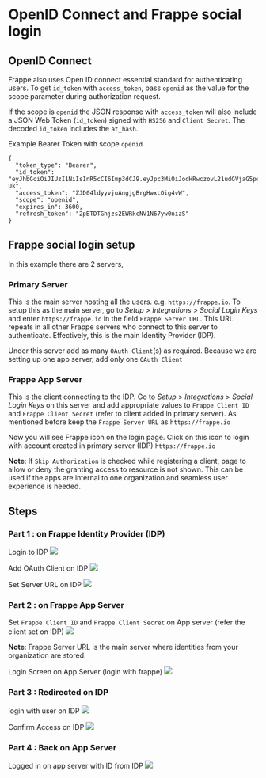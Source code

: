 # OpenID Connect and Frappe social login

## OpenID Connect

Frappe also uses Open ID connect essential standard for authenticating users. To get `id_token` with `access_token`, pass `openid` as the value for the scope parameter during authorization request.

If the scope is `openid` the JSON response with `access_token` will also include a JSON Web Token (`id_token`) signed with `HS256` and `Client Secret`. The decoded `id_token` includes the `at_hash`.

Example Bearer Token with scope `openid`

```
{
  "token_type": "Bearer",
  "id_token": "eyJhbGciOiJIUzI1NiIsInR5cCI6Imp3dCJ9.eyJpc3MiOiJodHRwczovL21udGVjaG5pcXVlLmNvbSIsImF0X2hhc2giOiJOQlFXbExJUy1lQ1BXd1d4Y0EwaVpnIiwiYXVkIjoiYjg3NzJhZWQ1YyIsImV4cCI6MTQ3Nzk1NTYzMywic3ViIjoiNWFjNDE2NThkZjFiZTE1MjI4M2QxYTk0YjhmYzcwNDIifQ.1GRvhk5wNoR4GWoeQfleEDgtLS5nvj9nsO4xd8QE-Uk",
  "access_token": "ZJD04ldyyvjuAngjgBrgHwxcOig4vW",
  "scope": "openid",
  "expires_in": 3600,
  "refresh_token": "2pBTDTGhjzs2EWRkcNV1N67yw0nizS"
}
```

## Frappe social login setup

In this example there are 2 servers,

### Primary Server
This is the main server hosting all the users. e.g. `https://frappe.io`. To setup this as the main server, go to *Setup* > *Integrations* > *Social Login Keys* and enter `https://frappe.io` in the field  `Frappe Server URL`. This URL repeats in all other Frappe servers who connect to this server to authenticate. Effectively, this is the main Identity Provider (IDP). 

Under this server add as many `OAuth Client`(s) as required. Because we are setting up one app server, add only one `OAuth Client`

### Frappe App Server
This is the client connecting to the IDP. Go to *Setup* > *Integrations* > *Social Login Keys* on this server and add appropriate values to `Frappe Client ID` and `Frappe Client Secret` (refer to client added in primary server). As mentioned before keep the `Frappe Server URL` as `https://frappe.io`

Now you will see Frappe icon on the login page. Click on this icon to login with account created in primary server (IDP) `https://frappe.io`

**Note**: If `Skip Authorization` is checked while registering a client, page to allow or deny the granting access to resource is not shown. This can be used if the apps are internal to one organization and seamless user experience is needed.

## Steps

### Part 1 : on Frappe Identity Provider (IDP)

Login to IDP
<img img class="screenshot" src="/assets/img/00-login-to-idp.png">

Add OAuth Client on IDP
<img img class="screenshot" src="/assets/img/01-add-oauth-client-on-idp.png">

Set Server URL on IDP
<img img class="screenshot" src="/assets/img/02-set-server-url-on-idp.png">

### Part 2 : on Frappe App Server

Set `Frappe Client ID`  and `Frappe Client Secret` on App server (refer the client set on IDP)
<img img class="screenshot" src="/assets/img/03-set-clientid-client-secret-server-on-app-server.png">

**Note**: Frappe Server URL is the main server where identities from your organization are stored.

Login Screen on App Server (login with frappe)
<img img class="screenshot" src="/assets/img/04-login-screen-on-app-server.png">

### Part 3 : Redirected on IDP 

login with user on IDP
<img img class="screenshot" src="/assets/img/05-login-with-user-on-idp.png">

Confirm Access on IDP
<img img class="screenshot" src="/assets/img/06-confirm-grant-access-on-idp.png">

### Part 4 : Back on App Server

Logged in on app server with ID from IDP
<img img class="screenshot" src="/assets/img/07-logged-in-as-website-user-with-id-from-idp.png">
